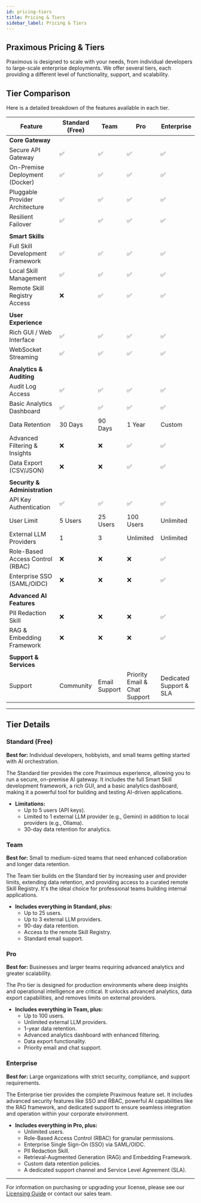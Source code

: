 ```yaml
---
id: pricing-tiers
title: Pricing & Tiers
sidebar_label: Pricing & Tiers
---
```


## Praximous Pricing & Tiers

Praximous is designed to scale with your needs, from individual developers to large-scale enterprise deployments. We offer several tiers, each providing a different level of functionality, support, and scalability.

## Tier Comparison

Here is a detailed breakdown of the features available in each tier.

| Feature                       | Standard (Free)                  | Team                             | Pro                              | Enterprise                       |
| ----------------------------- | -------------------------------- | -------------------------------- | -------------------------------- | -------------------------------- |
| **Core Gateway**              |                                  |                                  |                                  |                                  |
| Secure API Gateway            | ✅                               | ✅                               | ✅                               | ✅                               |
| On-Premise Deployment (Docker)| ✅                               | ✅                               | ✅                               | ✅                               |
| Pluggable Provider Architecture| ✅                               | ✅                               | ✅                               | ✅                               |
| Resilient Failover            | ✅                               | ✅                               | ✅                               | ✅                               |
|                               |                                  |                                  |                                  |                                  |
| **Smart Skills**              |                                  |                                  |                                  |                                  |
| Full Skill Development Framework| ✅                               | ✅                               | ✅                               | ✅                               |
| Local Skill Management        | ✅                               | ✅                               | ✅                               | ✅                               |
| Remote Skill Registry Access  | ❌                               | ✅                               | ✅                               | ✅                               |
|                               |                                  |                                  |                                  |                                  |
| **User Experience**           |                                  |                                  |                                  |                                  |
| Rich GUI / Web Interface      | ✅                               | ✅                               | ✅                               | ✅                               |
| WebSocket Streaming           | ✅                               | ✅                               | ✅                               | ✅                               |
|                               |                                  |                                  |                                  |                                  |
| **Analytics & Auditing**      |                                  |                                  |                                  |                                  |
| Audit Log Access              | ✅                               | ✅                               | ✅                               | ✅                               |
| Basic Analytics Dashboard     | ✅                               | ✅                               | ✅                               | ✅                               |
| Data Retention                | 30 Days                          | 90 Days                          | 1 Year                           | Custom                           |
| Advanced Filtering & Insights | ❌                               | ❌                               | ✅                               | ✅                               |
| Data Export (CSV/JSON)        | ❌                               | ❌                               | ✅                               | ✅                               |
|                               |                                  |                                  |                                  |                                  |
| **Security & Administration** |                                  |                                  |                                  |                                  |
| API Key Authentication        | ✅                               | ✅                               | ✅                               | ✅                               |
| User Limit                    | 5 Users                          | 25 Users                         | 100 Users                        | Unlimited                        |
| External LLM Providers        | 1                                | 3                                | Unlimited                        | Unlimited                        |
| Role-Based Access Control (RBAC)| ❌                               | ❌                               | ❌                               | ✅                               |
| Enterprise SSO (SAML/OIDC)    | ❌                               | ❌                               | ❌                               | ✅                               |
|                               |                                  |                                  |                                  |                                  |
| **Advanced AI Features**      |                                  |                                  |                                  |                                  |
| PII Redaction Skill           | ❌                               | ❌                               | ❌                               | ✅                               |
| RAG & Embedding Framework     | ❌                               | ❌                               | ❌                               | ✅                               |
|                               |                                  |                                  |                                  |                                  |
| **Support & Services**        |                                  |                                  |                                  |                                  |
| Support                       | Community                        | Email Support                    | Priority Email & Chat Support    | Dedicated Support & SLA          |

---

## Tier Details

### Standard (Free)

**Best for:** Individual developers, hobbyists, and small teams getting started with AI orchestration.

The Standard tier provides the core Praximous experience, allowing you to run a secure, on-premise AI gateway. It includes the full Smart Skill development framework, a rich GUI, and a basic analytics dashboard, making it a powerful tool for building and testing AI-driven applications.

- **Limitations:**
  - Up to 5 users (API keys).
  - Limited to 1 external LLM provider (e.g., Gemini) in addition to local providers (e.g., Ollama).
  - 30-day data retention for analytics.

### Team

**Best for:** Small to medium-sized teams that need enhanced collaboration and longer data retention.

The Team tier builds on the Standard tier by increasing user and provider limits, extending data retention, and providing access to a curated remote Skill Registry. It's the ideal choice for professional teams building internal applications.

- **Includes everything in Standard, plus:**
  - Up to 25 users.
  - Up to 3 external LLM providers.
  - 90-day data retention.
  - Access to the remote Skill Registry.
  - Standard email support.

### Pro

**Best for:** Businesses and larger teams requiring advanced analytics and greater scalability.

The Pro tier is designed for production environments where deep insights and operational intelligence are critical. It unlocks advanced analytics, data export capabilities, and removes limits on external providers.

- **Includes everything in Team, plus:**
  - Up to 100 users.
  - Unlimited external LLM providers.
  - 1-year data retention.
  - Advanced analytics dashboard with enhanced filtering.
  - Data export functionality.
  - Priority email and chat support.

### Enterprise

**Best for:** Large organizations with strict security, compliance, and support requirements.

The Enterprise tier provides the complete Praximous feature set. It includes advanced security features like SSO and RBAC, powerful AI capabilities like the RAG framework, and dedicated support to ensure seamless integration and operation within your corporate environment.

- **Includes everything in Pro, plus:**
  - Unlimited users.
  - Role-Based Access Control (RBAC) for granular permissions.
  - Enterprise Single Sign-On (SSO) via SAML/OIDC.
  - PII Redaction Skill.
  - Retrieval-Augmented Generation (RAG) and Embedding Framework.
  - Custom data retention policies.
  - A dedicated support channel and Service Level Agreement (SLA).

---

For information on purchasing or upgrading your license, please see our [Licensing Guide](./licensing.md) or contact our sales team.
